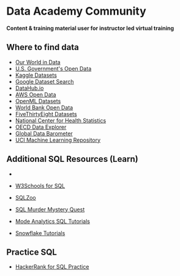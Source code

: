 # Data Academy Community
**Content & training material user for instructor led virtual training** 



## Where to find data

* [Our World in Data](https://ourworldindata.org)
* [U.S. Government's Open Data](https://data.gov)
* [Kaggle Datasets](https://www.kaggle.com/datasets)
* [Google Dataset Search](https://datasetsearch.research.google.com)
* [DataHub.io](https://datahub.io)
* [AWS Open Data](https://aws.amazon.com/marketplace/search/results?trk=868d8747-614e-4d4d-9fb6-fd5ac02947a8&sc_channel=el&FULFILLMENT_OPTION_TYPE=DATA_EXCHANGE&CONTRACT_TYPE=OPEN_DATA_LICENSES&filters=FULFILLMENT_OPTION_TYPE%2CCONTRACT_TYPE)
* [OpenML Datasets](https://www.openml.org/search?type=data&sort=runs&status=active)
* [World Bank Open Data](https://data.worldbank.org)
* [FiveThirtyEight Datasets](https://data.fivethirtyeight.com)
* [National Center for Health Statistics](https://www.cdc.gov/nchs/data_access/ftp_data.htm)
* [OECD Data Explorer](https://data-explorer.oecd.org)
* [Global Data Barometer](https://globaldatabarometer.org/open-data/)
* [UCI Machine Learning Repository](https://archive.ics.uci.edu/datasets)



## Additional SQL Resources  (Learn)

* 

* [W3Schools for SQL](https://www.w3schools.com/sql/default.asp)
* [SQLZoo](https://www.sqlzoo.net/wiki/SQL_Tutorial)
* [SQL Murder Mystery Quest](https://mystery.knightlab.com)
* [Mode Analytics SQL Tutorials](https://mode.com/sql-tutorial)
* [Snowflake Tutorials](https://docs.snowflake.com/en/learn-tutorials)



## Practice SQL

* [HackerRank for SQL Practice](https://www.hackerrank.com/domains/sql)

